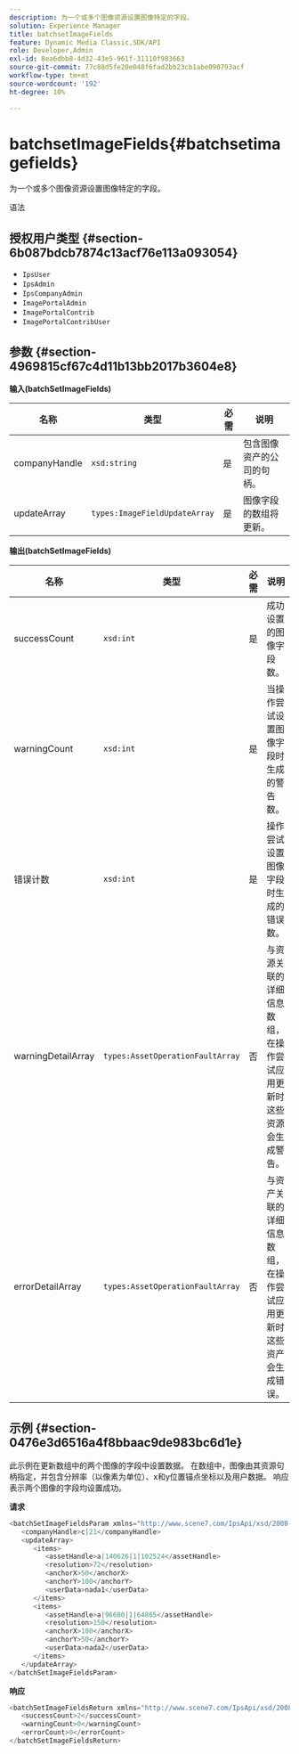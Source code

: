 ```yaml
---
description: 为一个或多个图像资源设置图像特定的字段。
solution: Experience Manager
title: batchsetImageFields
feature: Dynamic Media Classic,SDK/API
role: Developer,Admin
exl-id: 8ea6dbb8-4d32-43e5-961f-31110f983663
source-git-commit: 77c88d5fe20e048f6fad2bb23cb1abe090793acf
workflow-type: tm+mt
source-wordcount: '192'
ht-degree: 10%

---
```


# batchsetImageFields{#batchsetimagefields}

为一个或多个图像资源设置图像特定的字段。

语法

## 授权用户类型 {#section-6b087bdcb7874c13acf76e113a093054}

* `IpsUser`
* `IpsAdmin`
* `IpsCompanyAdmin`
* `ImagePortalAdmin`
* `ImagePortalContrib`
* `ImagePortalContribUser`

## 参数 {#section-4969815cf67c4d11b13bb2017b3604e8}

**输入(batchSetImageFields)**

| 名称 | 类型 | 必需 | 说明 |
|---|---|---|---|
| companyHandle | `xsd:string` | 是 | 包含图像资产的公司的句柄。 |
| updateArray | `types:ImageFieldUpdateArray` | 是 | 图像字段的数组将更新。 |

**输出(batchSetImageFields)**

| 名称 | 类型 | 必需 | 说明 |
|---|---|---|---|
| successCount | `xsd:int` | 是 | 成功设置的图像字段数。 |
| warningCount | `xsd:int` | 是 | 当操作尝试设置图像字段时生成的警告数。 |
| 错误计数 | `xsd:int` | 是 | 操作尝试设置图像字段时生成的错误数。 |
| warningDetailArray | `types:AssetOperationFaultArray` | 否 | 与资源关联的详细信息数组，在操作尝试应用更新时这些资源会生成警告。 |
| errorDetailArray | `types:AssetOperationFaultArray` | 否 | 与资产关联的详细信息数组，在操作尝试应用更新时这些资产会生成错误。 |

## 示例 {#section-0476e3d6516a4f8bbaac9de983bc6d1e}

此示例在更新数组中的两个图像的字段中设置数据。 在数组中，图像由其资源句柄指定，并包含分辨率（以像素为单位）、x和y位置锚点坐标以及用户数据。 响应表示两个图像的字段均设置成功。

**请求**

```java
<batchSetImageFieldsParam xmlns="http://www.scene7.com/IpsApi/xsd/2008-01-15">
   <companyHandle>c|21</companyHandle>
   <updateArray>
      <items>
         <assetHandle>a|140626|1|102524</assetHandle>
         <resolution>72</resolution>
         <anchorX>50</anchorX>
         <anchorY>100</anchorY>
         <userData>nada1</userData>
      </items>
      <items>
         <assetHandle>a|96680|1|64865</assetHandle>
         <resolution>150</resolution>
         <anchorX>100</anchorX>
         <anchorY>50</anchorY>
         <userData>nada2</userData>
      </items>
   </updateArray>
</batchSetImageFieldsParam>
```

**响应**

```java
<batchSetImageFieldsReturn xmlns="http://www.scene7.com/IpsApi/xsd/2008-01-15">
   <successCount>2</successCount>
   <warningCount>0</warningCount>
   <errorCount>0</errorCount>
</batchSetImageFieldsReturn>
```

